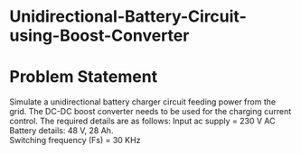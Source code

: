 # Unidirectional-Battery-Circuit-using-Boost-Converter
# Problem Statement
 Simulate a unidirectional battery charger circuit feeding power from the grid. The DC-DC boost converter needs to be used for the charging current control.
The required details are as follows: 
Input ac supply = 230 V AC 
Battery details: 48 V, 28 Ah.  
Switching frequency (Fs) = 30 KHz 
